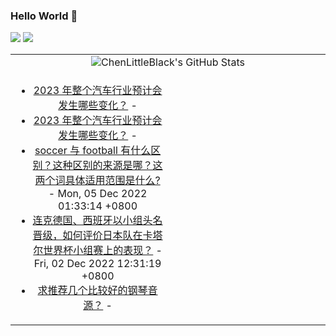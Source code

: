 ### Hello World 👋

[![](https://img.shields.io/badge/@ChenLittleBlack-1a6c81?style=flat&logo=java&logoColor=1a6c81&label=Java&colorA=ffffff)](https://www.java.com/)
[![](https://img.shields.io/badge/@ChenLittleBlack-41b883?style=flat&logo=vuedotjs&logoColor=41b883&label=Vue&colorA=ffffff)](https://cn.vuejs.org/)

<table>
<tr>
<td colspan="2" style="text-align: center;">
<img alt="ChenLittleBlack's GitHub Stats" src="https://github-readme-stats.vercel.app/api?username=ChenLittleBlack&show_icons=true&icon_color=CE1D2D&text_color=718096&bg_color=ffffff&hide_title=true" />
</td>
</tr>
<tr>
<td align="center" valign="middle">

<!-- START_SECTION:blog -->
* <a href='http://www.zhihu.com/question/568629776/answer/2778416660?utm_campaign=rss&utm_medium=rss&utm_source=rss&utm_content=title' target='_blank'>2023 年整个汽车行业预计会发生哪些变化？</a> - 
* <a href='http://www.zhihu.com/question/568629776/answer/2784775670?utm_campaign=rss&utm_medium=rss&utm_source=rss&utm_content=title' target='_blank'>2023 年整个汽车行业预计会发生哪些变化？</a> - 
* <a href='http://www.zhihu.com/question/21686897/answer/2786779449?utm_campaign=rss&utm_medium=rss&utm_source=rss&utm_content=title' target='_blank'>soccer 与 football 有什么区别？这种区别的来源是哪？这两个词具体适用范围是什么?</a> - Mon, 05 Dec 2022 01:33:14 +0800
* <a href='http://www.zhihu.com/question/570109114/answer/2783838578?utm_campaign=rss&utm_medium=rss&utm_source=rss&utm_content=title' target='_blank'>连克德国、西班牙以小组头名晋级，如何评价日本队在卡塔尔世界杯小组赛上的表现？</a> - Fri, 02 Dec 2022 12:31:19 +0800
* <a href='http://www.zhihu.com/question/27103966/answer/2687889300?utm_campaign=rss&utm_medium=rss&utm_source=rss&utm_content=title' target='_blank'>求推荐几个比较好的钢琴音源？</a> - 
<!-- END_SECTION:blog -->

</td>
<td valign="middle" width="50%">

<!-- START_SECTION:douban -->

<!-- END_SECTION:douban -->

</td>
</tr>
</table>

